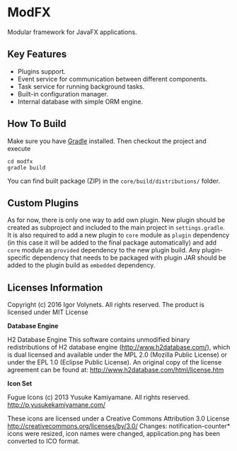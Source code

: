 # ModFX
Modular framework for JavaFX applications.

## Key Features

* Plugins support.
* Event service for communication between different components.
* Task service for running background tasks.
* Built-in configuration manager.
* Internal database with simple ORM engine.

## How To Build 

Make sure you have [Gradle](http://gradle.org/) installed. Then checkout the project and execute

    cd modfx
    gradle build
    
You can find built package (ZIP) in the `core/build/distributions/` folder.

## Custom Plugins

As for now, there is only one way to add own plugin. New plugin should be created as subproject and included to the main project in `settings.gradle`. It is also required to add a new plugin to `core` module as `plugin` dependency (in this case it will be added to the final package automatically) and add `core` module as `provided` dependency to the new plugin build. Any plugin-specific dependency that needs to be packaged with plugin JAR should be added to the plugin build as `embedded` dependency. 

## Licenses Information
Copyright (c) 2016 Igor Volynets. All rights reserved.
The product is licensed under MIT License

**Database Engine**

H2 Database Engine
This software contains unmodified binary redistributions of H2 database engine (http://www.h2database.com/), which is dual licensed and available under the MPL 2.0 (Mozilla Public License) or under the EPL 1.0 (Eclipse Public License). An original copy of the license agreement can be found at: http://www.h2database.com/html/license.htm

**Icon Set**

Fugue Icons(c) 2013 Yusuke Kamiyamane. All rights reserved.http://p.yusukekamiyamane.com/
These icons are licensed under a Creative Commons Attribution 3.0 License http://creativecommons.org/licenses/by/3.0/
Changes: notification-counter* icons were resized, icon names were changed, application.png has been converted to ICO format.
